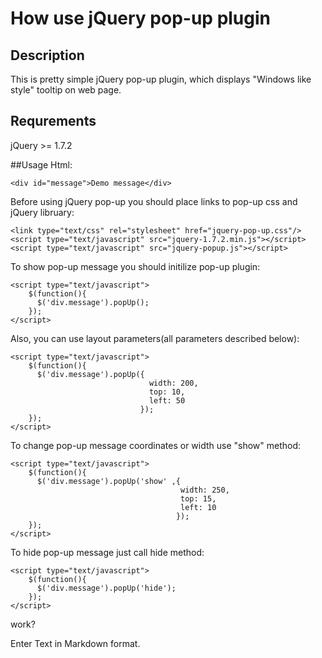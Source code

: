 # How use jQuery pop-up plugin
## Description
This is pretty simple jQuery pop-up plugin, which displays "Windows like style"
tooltip on web page.

## Requrements
jQuery >= 1.7.2

##Usage
Html:

`<div id="message">Demo message</div>`


Before using jQuery pop-up you should place links to pop-up css and jQuery libruary:

    <link type="text/css" rel="stylesheet" href="jquery-pop-up.css"/>
    <script type="text/javascript" src="jquery-1.7.2.min.js"></script> 
    <script type="text/javascript" src="jquery-popup.js"></script>

To show pop-up message you should initilize pop-up plugin:

    <script type="text/javascript">
        $(function(){
          $('div.message').popUp();
        });
    </script>

Also, you can use layout parameters(all parameters described below):

    <script type="text/javascript">
        $(function(){
          $('div.message').popUp({
                                   width: 200,
                                   top: 10,
                                   left: 50
                                 });
        });
    </script>

To change pop-up message coordinates or width use "show" method:

    <script type="text/javascript">
        $(function(){
          $('div.message').popUp('show' ,{
                                          width: 250,
                                          top: 15,
                                          left: 10
                                         });
        });
    </script>

To hide pop-up message just call hide method:

    <script type="text/javascript">
        $(function(){
          $('div.message').popUp('hide');
        });
    </script>





 work?

Enter Text in Markdown format.